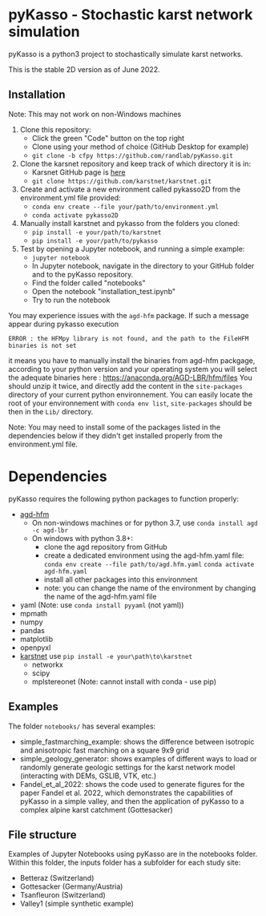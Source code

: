 # pyKasso - Stochastic karst network simulation

pyKasso is a python3 project to stochastically simulate karst networks.

This is the stable 2D version as of June 2022.

## Installation
Note: This may not work on non-Windows machines

1. Clone this repository:
    - Click the green "Code" button on the top right
    - Clone using your method of choice (GitHub Desktop for example)
	- `git clone -b cfpy https://github.com/randlab/pyKasso.git`
2. Clone the karsnet repository and keep track of which directory it is in:
    - Karsnet GitHub page is [here](https://github.com/karstnet/karstnet)
	- `git clone https://github.com/karstnet/karstnet.git`
3. Create and activate a new environment called pykasso2D from the environment.yml file provided:
    - `conda env create --file your/path/to/environment.yml`
    - `conda activate pykasso2D`    
4. Manually install karstnet and pykasso from the folders you cloned:
    - `pip install -e your/path/to/karstnet`
	- `pip install -e your/path/to/pykasso`
5. Test by opening a Jupyter notebook, and running a simple example:
	- `jupyter notebook`
	- In Jupyter notebook, navigate in the directory to your GitHub folder and to the pyKasso repository. 
	- Find the folder called "notebooks"
	- Open the notebook "installation_test.ipynb"
	- Try to run the notebook

You may experience issues with the `agd-hfm` package. If such a message appear during pykasso execution
```
ERROR : the HFMpy library is not found, and the path to the FileHFM binaries is not set
```
it means you have to manually install the binaries from agd-hfm packgage, according to your python version and your operating system you will select the adequate binaries here : 
https://anaconda.org/AGD-LBR/hfm/files
You should unzip it twice, and directly add the content in the `site-packages` directory of your current python environnement.
You can easily locate the root of your environnement with `conda env list`, `site-packages` should be then in the `Lib/` directory.  


Note: You may need to install some of the packages listed in the dependencies below if they didn't get installed properly from the environment.yml file. 


# Dependencies

pyKasso requires the following python packages to function properly:
- [agd-hfm](https://github.com/Mirebeau/AdaptiveGridDiscretizations) 
	- On non-windows machines or for python 3.7, use `conda install agd -c agd-lbr`
	- On windows with python 3.8+:
		- clone the agd repository from GitHub
		- create a dedicated environment using the agd-hfm.yaml file:
		`conda env create --file path/to/agd.hfm.yaml`
		`conda activate agd-hfm.yaml`
		- install all other packages into this environment
		- note: you can change the name of the environment by changing the name of the agd-hfm.yaml file
- yaml (Note: use `conda install pyyaml` (not yaml))
- mpmath
- numpy
- pandas
- matplotlib
- openpyxl
- [karstnet](https://github.com/UniNE-CHYN/karstnet) use `pip install -e your\path\to\karstnet`
	- networkx
	- scipy
	- mplstereonet (Note: cannot install with conda - use pip)

## Examples

The folder `notebooks/` has several examples:
- simple_fastmarching_example: shows the difference between isotropic and anisotropic fast marching on a square 9x9 grid
- simple_geology_generator: shows examples of different ways to load or randomly generate geologic settings for the karst network model (interacting with DEMs, GSLIB, VTK, etc.)
- Fandel_et_al_2022: shows the code used to generate figures for the paper Fandel et al. 2022, which demonstrates the capabilities of pyKasso in a simple valley, and then the application of pyKasso to a complex alpine karst catchment (Gottesacker)


## File structure

Examples of Jupyter Notebooks using pyKasso are in the notebooks folder. 
Within this folder, the inputs folder has a subfolder for each study site:
- Betteraz (Switzerland)
- Gottesacker (Germany/Austria)
- Tsanfleuron (Switzerland)
- Valley1 (simple synthetic example)